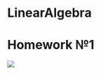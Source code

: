 # LinearAlgebra
# Homework №1
![](blob:https://web.telegram.org/d5c5f94a-16ac-406f-8f30-f3c1c1f81cc4)
